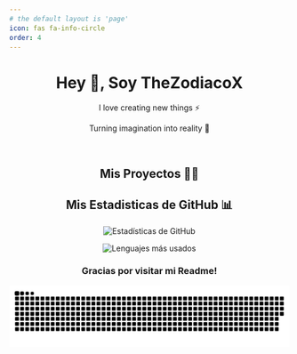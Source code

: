 ```yaml
---
# the default layout is 'page'
icon: fas fa-info-circle
order: 4
---
```


<h1 align="center"> Hey 👋, Soy TheZodiacoX
</h1>
<p align="center">I love creating new things ⚡</p>
<p align="center">Turning imagination into reality 🚀</p>
<p align="center">

<div style="text-align: center;">

<a href="https://www.ko-fi.com/thezodiacox0" target="_blank">
  <img alt="" src="https://img.shields.io/badge/Donate-c7304f?style=for-the-badge&logo=ko-fi&logoColor=black" style="vertical-align:center;" /></a>
<a href="mailto:thezodiacox0.mail@proton.me" target="_blank">
  <img alt="" src="https://img.shields.io/badge/Contacto-000?logo=ProtonMail&logoColor=6600d8&style=for-the-badge" style="vertical-align:center;" /></a>
<a href="https://instagram.com/thezodiacox0" target="_blank">
  <img alt="" src="https://img.shields.io/badge/Instagram-000?style=for-the-badge&logo=Instagram&logoColor=E4405F" style="vertical-align:center;" /></a>
<a href="https://twitter.com/@TheZodiaco_YT" target="_blank">
  <img alt="" src="https://img.shields.io/badge/Twitter-000?logo=X&logoColor=ffffff&style=for-the-badge" style="vertical-align:center;" /></a>
<a href="https://github.com/thezodiacox0" target="_blank">
  <img alt="" src="https://img.shields.io/badge/Github-000?logo=Github&logoColor=ffffff&style=for-the-badge" style="vertical-align:center;" /></a>

## Mis Proyectos 👨‍💻

## Mis Estadisticas de GitHub 📊

![Estadísticas de GitHub](https://github-readme-stats.vercel.app/api?username=thezodiacox0&show_icons=true&locale=es)

![Lenguajes más usados](https://github-readme-stats.vercel.app/api/top-langs?username=thezodiacox0&show_icons=true&locale=es&layout=compact)

### Gracias por visitar mi Readme!

![i](/assets/github-contribution-grid-snake-dark.svg)


